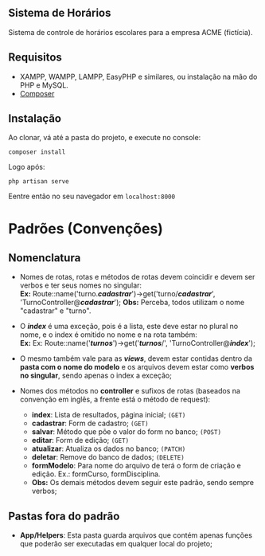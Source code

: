 Sistema de Horários
--------
Sistema de controle de horários escolares para a empresa ACME (fictícia).

## Requisitos
 - XAMPP, WAMPP, LAMPP, EasyPHP e similares, ou instalação na mão do PHP e MySQL.
 - [Composer](https://getcomposer.org/)

## Instalação
Ao clonar, vá até a pasta do projeto, e execute no console:
````
composer install
````
Logo após:
````
php artisan serve
````
Eentre então no seu navegador em `localhost:8000`

# Padrões (Convenções)
## Nomenclatura
  - Nomes de rotas, rotas e métodos de rotas devem coincidir e devem ser verbos e ter seus nomes no singular:  
    **Ex:** Route::name('turno.***cadastrar***')->get('turno/***cadastrar***', 'TurnoController@***cadastrar***');
    **Obs:** Perceba, todos utilizam o nome "cadastrar" e "turno".

  - O ***index*** é uma exceção, pois é a lista, este deve estar no plural no nome, e o index é omitido no nome e na rota também:  
    **Ex:** Ex: Route::name('***turnos***')->get('***turnos***/', 'TurnoController@***index***');

  - O mesmo também vale para as ***views***, devem estar contidas dentro da **pasta com o nome do modelo** e os arquivos devem estar como **verbos no singular**, sendo apenas o index a exceção;

  - Nomes dos métodos no **controller** e sufixos de rotas (baseados na convenção em inglês, a frente está o método de request):
    - **index**: Lista de resultados, página inicial; `(GET)`
    - **cadastrar**: Form de cadastro; `(GET)`
    - **salvar**: Método que põe o valor do form no banco; `(POST)`
    - **editar**: Form de edição; `(GET)`
    - **atualizar**: Atualiza os dados no banco; `(PATCH)`
    - **deletar**: Remove do banco de dados; `(DELETE)`
    - **formModelo**: Para nome do arquivo de terá o form de criação e edição. Ex.: formCurso, formDisciplina.
    - **Obs:** Os demais métodos devem seguir este padrão, sendo sempre verbos;

## Pastas fora do padrão
 - **App/Helpers**: Esta pasta guarda arquivos que contém apenas funções que poderão ser executadas em qualquer local do projeto;
